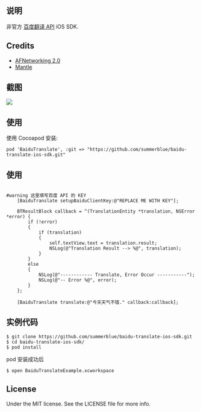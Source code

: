 
## 说明

非官方 [百度翻译 API](http://developer.baidu.com/wiki/index.php?title=%E5%B8%AE%E5%8A%A9%E6%96%87%E6%A1%A3%E9%A6%96%E9%A1%B5/%E7%99%BE%E5%BA%A6%E7%BF%BB%E8%AF%91/%E7%BF%BB%E8%AF%91API) iOS SDK. 

## Credits

* [AFNetworking 2.0](https://github.com/AFNetworking/AFNetworking)
* [Mantle](https://github.com/MantleFramework/Mantle)

## 截图

![](http://ww3.sinaimg.cn/large/6d86d850gw1enxudteorhj20ai0i074j.jpg)

## 使用

使用 Cocoapod 安装: 

    pod 'BaiduTranslate', :git => "https://github.com/summerblue/baidu-translate-ios-sdk.git"
    
## 使用

```ojective-c

#warning 这里填写百度 API 的 KEY
    [BaiduTranslate setupBaiduClientKey:@"REPLACE ME WITH KEY"];

    BTResultBlock callback = ^(TranslationEntity *translation, NSError *error) {
        if (!error)
        {
            if (translation)
            {
                self.textView.text = translation.result;
                NSLog(@"Translation Result --> %@", translation);
            }
        }
        else
        {
            NSLog(@"------------ Translate, Error Occur -----------");
            NSLog(@"-- Error %@", error);
        }
    };

    [BaiduTranslate translate:@"今天天气不错." callback:callback];

```

## 实例代码

```
$ git clone https://github.com/summerblue/baidu-translate-ios-sdk.git
$ cd baidu-translate-ios-sdk/
$ pod install
```

pod 安装成功后
```
$ open BaiduTranslateExample.xcworkspace
```

## License

Under the MIT license. See the LICENSE file for more info.

